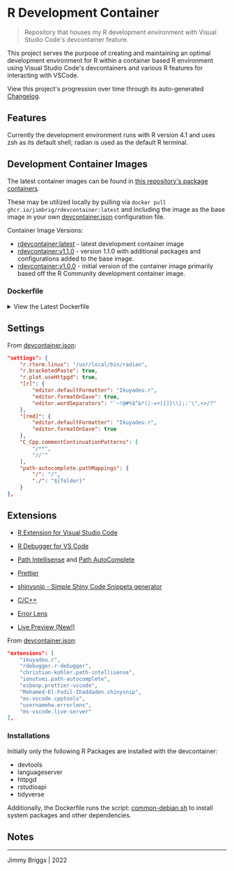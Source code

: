 # R Development Container

> Repository that houses my R development environment with Visual Studio Code's devcontainer feature.

This project serves the purpose of creating and maintaining an optimal development environment for R within a container based R environment using Visual Studio Code's devcontainers and various R features for interacting with VSCode.

View this project's progression over time through its auto-generated [Changelog](CHANGELOG.md).

## Features

Currently the development environment runs with R version 4.1 and uses zsh as its default shell; radian is used as the default R terminal.

## Development Container Images

The latest container images can be found in [this repository's package containers](https://github.com/jimbrig/rdevcontainer/pkgs/container/rdevcontainer).

These may be utilized locally by pulling via `docker pull ghcr.io/jimbrig/rdevcontainer:latest` and including the image as the base image in your own [devcontainer.json](.devcontainer/devcontainer.json) configuration file.

Container Image Versions:

- [rdevcontainer:latest](https://github.com/jimbrig/rdevcontainer/pkgs/container/rdevcontainer/18163217?tag=v1.1.0) - latest development container image
- [rdevcontainer:v1.1.0](https://github.com/jimbrig/rdevcontainer/pkgs/container/rdevcontainer/18163217?tag=v1.1.0) - version 1.1.0 with additional packages and configurations added to the base image.
- [rdevcontainer:v1.0.0](https://github.com/jimbrig/rdevcontainer/pkgs/container/rdevcontainer/18163185?tag=v1.0.0) - initial version of the container image primarily based off the R Community development container image.

### Dockerfile

<details><summary>View the Latest Dockerfile</summary><p>

```Dockerfile
# R version:
ARG VARIANT="4.1"
FROM rocker/r-ver:${VARIANT}

# Use the [Option] comment to specify true/false arguments that should appear in VS Code UX

# [Option] Install zsh
ARG INSTALL_ZSH="true"

# [Option] Upgrade OS packages to their latest versions
ARG UPGRADE_PACKAGES="true"

# Install needed packages and setup non-root user. Use a separate RUN statement to add your own dependencies.
ARG USERNAME=vscode
ARG USER_UID=1000
ARG USER_GID=$USER_UID

COPY library-scripts/*.sh /tmp/library-scripts/
COPY .Rprofile ${HOME}/.Rprofile

RUN apt-get update && export DEBIAN_FRONTEND=noninteractive \
    && /bin/bash /tmp/library-scripts/common-debian.sh "${INSTALL_ZSH}" "${USERNAME}" "${USER_UID}" "${USER_GID}" "${UPGRADE_PACKAGES}" "true" "true" \
    && usermod -a -G staff ${USERNAME} \
    && apt-get -y install \
        python3-pip \
        libgit2-dev \
        libcurl4-openssl-dev \
        libssl-dev \
        libxml2-dev \
        libxt-dev \
    && apt-get autoremove -y && apt-get clean -y && rm -rf /var/lib/apt/lists/* /tmp/library-scripts \
    && python3 -m pip --no-cache-dir install radian \
    && install2.r --error --skipinstalled --ncpus -1 \
        devtools \
        languageserver \
        httpgd \
        rstudioapi \
        tidyverse \
    && rm -rf /tmp/downloaded_packages

# VSCode R Debugger dependency. Install the latest release version from GitHub without using GitHub API.
# See https://github.com/microsoft/vscode-dev-containers/issues/1032
RUN export TAG=$(git ls-remote --tags --refs --sort='version:refname' https://github.com/ManuelHentschel/vscDebugger v\* | tail -n 1 | cut --delimiter='/' --fields=3) \
    && Rscript -e "remotes::install_git('https://github.com/ManuelHentschel/vscDebugger.git', ref = '"${TAG}"', dependencies = FALSE)"

# R Session watcher settings.
# See more details: https://github.com/REditorSupport/vscode-R/wiki/R-Session-watcher
RUN echo 'source(file.path(Sys.getenv("HOME"), ".vscode-R", "init.R"))' >> ${R_HOME}/etc/Rprofile.site

# [Optional] Uncomment this section to install additional OS packages.
# RUN apt-get update \
#     && export DEBIAN_FRONTEND=noninteractive \
#     && apt-get -y install --no-install-recommends <your-package-list-here>
```

</p></details>

## Settings

From [devcontainer.json](.devcontainer/devcontainer.json): 

```json
"settings": {
	"r.rterm.linux": "/usr/local/bin/radian",
	"r.bracketedPaste": true,
	"r.plot.useHttpgd": true,
	"[r]": {
		"editor.defaultFormatter": "Ikuyadeu.r",
		"editor.formatOnSave": true,
		"editor.wordSeparators": "`~!@#%$^&*()-=+[{]}\\|;:'\",<>/?"
	},
	"[rmd]": {
		"editor.defaultFormatter": "Ikuyadeu.r",
		"editor.formatOnSave": true
	},
	"C_Cpp.commentContinuationPatterns": [
		"/**",
		"//'"
	],
	"path-autocomplete.pathMappings": {
		"/": "/",
		"./": "${folder}"
	}
},
```

## Extensions

- [R Extension for Visual Studio Code](https://marketplace.visualstudio.com/items?itemName=Ikuyadeu.r)

- [R Debugger for VS Code](https://marketplace.visualstudio.com/items?itemName=RDebugger.r-debugger)

- [Path Intellisense](https://marketplace.visualstudio.com/items?itemName=christian-kohler.path-intellisense) and [Path AutoComplete](https://marketplace.visualstudio.com/items?itemName=ionutvmi.path-autocomplete)

- [Prettier](https://marketplace.visualstudio.com/items?itemName=esbenp.prettier-vscode)

- [shinysnip - Simple Shiny Code Snippets generator](https://marketplace.visualstudio.com/items?itemName=Mohamed-El-Fodil-Ihaddaden.shinysnip)

- [C/C++](https://marketplace.visualstudio.com/items?itemName=ms-vscode.cpptools)

- [Error Lens](https://marketplace.visualstudio.com/items?itemName=usernamehw.errorlens)

- [Live Preview (New!)](https://marketplace.visualstudio.com/items?itemName=ms-vscode.live-server)

From [devcontainer.json](.devcontainer/devcontainer.json):

```json
"extensions": [
	"ikuyadeu.r",
	"rdebugger.r-debugger",
	"christian-kohler.path-intellisense",
	"ionutvmi.path-autocomplete",
	"esbenp.prettier-vscode",
	"Mohamed-El-Fodil-Ihaddaden.shinysnip",
	"ms-vscode.cpptools",
	"usernamehw.errorlens",
	"ms-vscode.live-server"
],
```

### Installations

Initially only the following R Packages are installed with the devcontainer:

- devtools
- languageserver
- httpgd
- rstudioapi
- tidyverse

Additionally, the Dockerfile runs the script: [common-debian.sh](./.devcontainer/library-scripts/common-debian.sh) to install system packages and other dependencies.

## Notes

***

Jimmy Briggs | 2022
